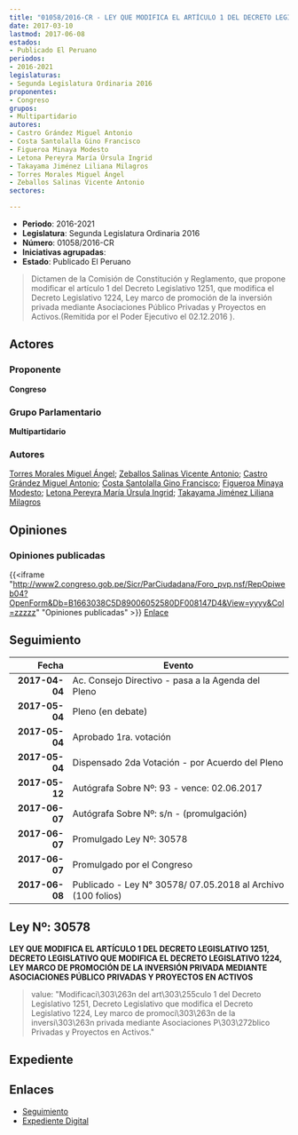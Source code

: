 ```yaml
---
title: "01058/2016-CR - LEY QUE MODIFICA EL ARTÍCULO 1 DEL DECRETO LEGISLATIVO 1251, QUE MODIFICA EL DECRETO LEGISLATIVO 1224, LEY MARCO DE PROMOCIÓN DE LA INVERSIÓN PRIVADA MEDIANTE ASOCIACIONES PÚBLICO PRIVADAS Y PROYECTOS EN ACTIVOS"
date: 2017-03-10
lastmod: 2017-06-08
estados:
- Publicado El Peruano
periodos:
- 2016-2021
legislaturas:
- Segunda Legislatura Ordinaria 2016
proponentes:
- Congreso
grupos:
- Multipartidario
autores:
- Castro Grández Miguel Antonio
- Costa Santolalla Gino Francisco
- Figueroa Minaya Modesto
- Letona Pereyra María Úrsula Ingrid
- Takayama Jiménez Liliana Milagros
- Torres Morales Miguel Ángel
- Zeballos Salinas Vicente Antonio
sectores:

---
```

- **Periodo**: 2016-2021
- **Legislatura**: Segunda Legislatura Ordinaria 2016
- **Número**: 01058/2016-CR
- **Iniciativas agrupadas**: 
- **Estado**: Publicado El Peruano

> Dictamen de la Comisión de Constitución y Reglamento, que propone modificar el artículo 1 del Decreto Legislativo 1251, que modifica el Decreto Legislativo 1224, Ley marco de promoción de la inversión privada mediante Asociaciones Público Privadas y Proyectos en Activos.(Remitida por el Poder Ejecutivo el 02.12.2016 ).


## Actores

### Proponente

**Congreso**

### Grupo Parlamentario

**Multipartidario**

### Autores

[Torres Morales Miguel Ángel](mailto:mailto:mtorresm@congreso.gob.pe); [Zeballos Salinas Vicente Antonio](mailto:mailto:vzeballos@congreso.gob.pe); [Castro Grández Miguel Antonio](mailto:mailto:macastro@congreso.gob.pe); [Costa Santolalla Gino Francisco](mailto:mailto:gcosta@congreso.gob.pe); [Figueroa Minaya Modesto](mailto:mailto:mfigueroam@congreso.gob.pe); [Letona Pereyra María Úrsula Ingrid](mailto:mailto:mletona@congreso.gob.pe); [Takayama Jiménez Liliana Milagros](mailto:mailto:ltakayama@congreso.gob.pe)

## Opiniones

### Opiniones publicadas

{{<iframe "http://www2.congreso.gob.pe/Sicr/ParCiudadana/Foro_pvp.nsf/RepOpiweb04?OpenForm&Db=B1663038C5D89006052580DF008147D4&View=yyyy&Col=zzzzz" "Opiniones publicadas" >}}
[Enlace](http://www2.congreso.gob.pe/Sicr/ParCiudadana/Foro_pvp.nsf/RepOpiweb04?OpenForm&Db=B1663038C5D89006052580DF008147D4&View=yyyy&Col=zzzzz)


## Seguimiento

| Fecha | Evento |
|------:|--------|
| **2017-04-04** | Ac. Consejo Directivo - pasa a la Agenda del Pleno |
| **2017-05-04** | Pleno (en debate) |
| **2017-05-04** | Aprobado 1ra. votación |
| **2017-05-04** | Dispensado 2da Votación - por Acuerdo del Pleno |
| **2017-05-12** | Autógrafa Sobre Nº: 93 - vence: 02.06.2017 |
| **2017-06-07** | Autógrafa Sobre Nº: s/n - (promulgación) |
| **2017-06-07** | Promulgado Ley Nº: 30578 |
| **2017-06-07** | Promulgado por el Congreso |
| **2017-06-08** | Publicado - Ley N° 30578/ 07.05.2018 al Archivo (100 folios) |

## Ley Nº: 30578

**LEY QUE MODIFICA EL ARTÍCULO 1 DEL DECRETO LEGISLATIVO 1251, DECRETO LEGISLATIVO QUE MODIFICA EL DECRETO LEGISLATIVO 1224, LEY MARCO DE PROMOCIÓN DE LA INVERSIÓN PRIVADA MEDIANTE ASOCIACIONES PÚBLICO PRIVADAS Y PROYECTOS EN ACTIVOS**

> value: "Modificaci\303\263n del art\303\255culo 1 del Decreto Legislativo 1251, Decreto Legislativo que modifica el Decreto Legislativo 1224, Ley marco de promoci\303\263n de la inversi\303\263n privada mediante Asociaciones P\303\272blico Privadas y Proyectos en Activos."


## Expediente

## Enlaces

- [Seguimiento](http://www2.congreso.gob.pe/Sicr/TraDocEstProc/CLProLey2016.nsf/f7fff46988ca05b1052578e100829cc7/26be19517e9b35d9052580df006dffc1?OpenDocument)
- [Expediente Digital](http://www2.congreso.gob.pe/Sicr/TraDocEstProc/Expvirt_2011.nsf/visbusqptramdoc1621/01058?opendocument)

